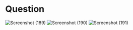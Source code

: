 # Question
![Screenshot (189)](https://github.com/aradhanayada/PW-assignment1-solution/assets/103102710/81d1bc81-c1c6-49a7-9fbe-ae312ce6d0bb)
![Screenshot (190)](https://github.com/aradhanayada/PW-assignment1-solution/assets/103102710/7b0ef1d3-29c5-4d84-a4ba-77311545041e)
![Screenshot (191)](https://github.com/aradhanayada/PW-assignment1-solution/assets/103102710/e63c6240-b67e-41d8-b3c3-bae456018cf5)

